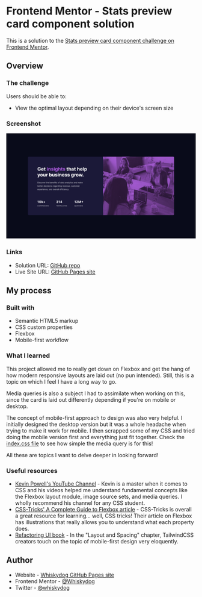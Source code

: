 # Frontend Mentor - Stats preview card component solution

This is a solution to the [Stats preview card component challenge on Frontend Mentor](https://www.frontendmentor.io/challenges/stats-preview-card-component-8JqbgoU62). 

## Overview

### The challenge

Users should be able to:

- View the optimal layout depending on their device's screen size

### Screenshot

![](./screenshot.png)

### Links

- Solution URL: [GitHub repo](https://github.com/Whiskydog/frontendmentor-stats-preview-card)
- Live Site URL: [GitHub Pages site](https://whiskydog.github.io/frontendmentor-stats-preview-card)

## My process

### Built with

- Semantic HTML5 markup
- CSS custom properties
- Flexbox
- Mobile-first workflow

### What I learned

This project allowed me to really get down on Flexbox and get the hang of how modern responsive layouts are laid out (no pun intended). Still, this is a topic on which I feel I have a long way to go.

Media queries is also a subject I had to assimilate when working on this, since the card is laid out differently depending if you're on mobile or desktop.

The concept of mobile-first approach to design was also very helpful. I initially designed the desktop version but it was a whole headache when trying to make it work for mobile. I then scrapped some of my CSS and tried doing the mobile version first and everything just fit together. Check the [index.css file](./index.css) to see how simple the media query is for this!

All these are topics I want to delve deeper in looking forward!

### Useful resources

- [Kevin Powell's YouTube Channel](https://www.youtube.com/@KevinPowell) - Kevin is a master when it comes to CSS and his videos helped me understand fundamental concepts like the Flexbox layout module, image source sets, and media queries. I wholly recommend his channel for any CSS student.
- [CSS-Tricks' A Complete Guide to Flexbox article](https://css-tricks.com/snippets/css/a-guide-to-flexbox/) - CSS-Tricks is overall a great resource for learning... well, CSS tricks! Their article on Flexbox has illustrations that really allows you to understand what each property does.
- [Refactoring UI book](https://www.refactoringui.com/) - In the "Layout and Spacing" chapter, TailwindCSS creators touch on the topic of mobile-first design very eloquently.

## Author

- Website - [Whiskydog GitHub Pages site](https://whiskydog.github.io)
- Frontend Mentor - [@Whiskydog](https://www.frontendmentor.io/profile/Whiskydog)
- Twitter - [@whiskydog](https://www.twitter.com/whiskydog)